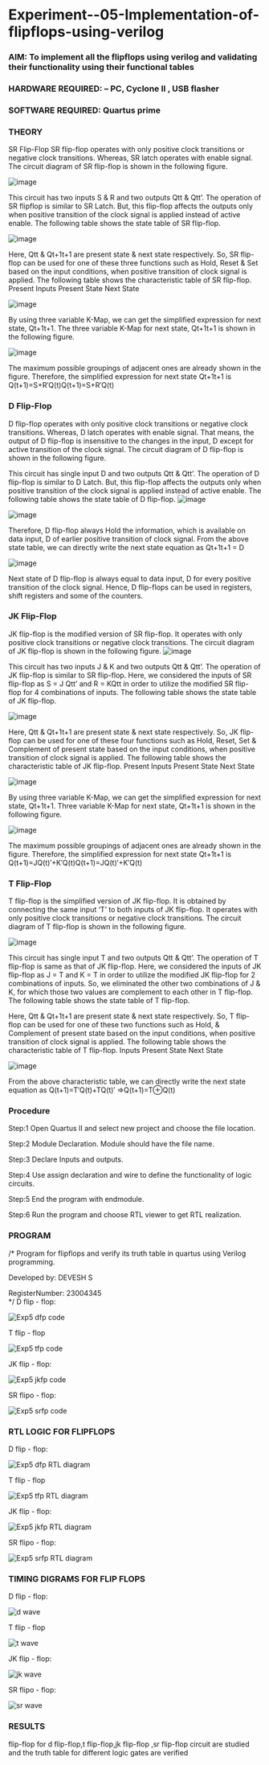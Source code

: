 # Experiment--05-Implementation-of-flipflops-using-verilog
### AIM: To implement all the flipflops using verilog and validating their functionality using their functional tables
### HARDWARE REQUIRED:  – PC, Cyclone II , USB flasher
### SOFTWARE REQUIRED:   Quartus prime
### THEORY 
SR Flip-Flop
SR flip-flop operates with only positive clock transitions or negative clock transitions. Whereas, SR latch operates with enable signal. The circuit diagram of SR flip-flop is shown in the following figure.

![image](https://user-images.githubusercontent.com/36288975/167910294-bb550548-b1dc-4cba-9044-31d9037d476b.png)

 
This circuit has two inputs S & R and two outputs Qtt & Qtt’. The operation of SR flipflop is similar to SR Latch. But, this flip-flop affects the outputs only when positive transition of the clock signal is applied instead of active enable.
The following table shows the state table of SR flip-flop.


![image](https://user-images.githubusercontent.com/36288975/167910648-ced88e69-869c-42e2-9718-a285a3902446.png)


Here, Qtt & Qt+1t+1 are present state & next state respectively. So, SR flip-flop can be used for one of these three functions such as Hold, Reset & Set based on the input conditions, when positive transition of clock signal is applied. The following table shows the characteristic table of SR flip-flop.
Present Inputs	Present State	Next State


![image](https://user-images.githubusercontent.com/36288975/167908180-5fc9d589-1cb5-41f5-b2c8-927e04f5f387.png)

By using three variable K-Map, we can get the simplified expression for next state, Qt+1t+1. The three variable K-Map for next state, Qt+1t+1 is shown in the following figure.

![image](https://user-images.githubusercontent.com/36288975/167908214-25b30a54-db20-4bcb-9385-5f93a1982a09.png)

 
The maximum possible groupings of adjacent ones are already shown in the figure. Therefore, the simplified expression for next state Qt+1t+1 is
Q(t+1)=S+R′Q(t)Q(t+1)=S+R′Q(t)


### D Flip-Flop
D flip-flop operates with only positive clock transitions or negative clock transitions. Whereas, D latch operates with enable signal. That means, the output of D flip-flop is insensitive to the changes in the input, D except for active transition of the clock signal. The circuit diagram of D flip-flop is shown in the following figure.
 
This circuit has single input D and two outputs Qtt & Qtt’. The operation of D flip-flop is similar to D Latch. But, this flip-flop affects the outputs only when positive transition of the clock signal is applied instead of active enable.
The following table shows the state table of D flip-flop.
![image](https://user-images.githubusercontent.com/36288975/167908342-e03f0cbb-5958-43bb-b74a-5e3ec2341675.png)

![image](https://user-images.githubusercontent.com/36288975/167910325-aeef0739-0a54-40e2-bebd-6f5fa0cad10e.png)



Therefore, D flip-flop always Hold the information, which is available on data input, D of earlier positive transition of clock signal. From the above state table, we can directly write the next state equation as
Qt+1t+1 = D



![image](https://user-images.githubusercontent.com/36288975/167908850-d39d07ba-7f9d-490a-b9f2-274e189fd047.png)

Next state of D flip-flop is always equal to data input, D for every positive transition of the clock signal. Hence, D flip-flops can be used in registers, shift registers and some of the counters.


### JK Flip-Flop
JK flip-flop is the modified version of SR flip-flop. It operates with only positive clock transitions or negative clock transitions. The circuit diagram of JK flip-flop is shown in the following figure.
![image](https://user-images.githubusercontent.com/36288975/167910378-d2d984a7-2815-4d17-8c41-ee4bdf59ec24.png) 

 
This circuit has two inputs J & K and two outputs Qtt & Qtt’. The operation of JK flip-flop is similar to SR flip-flop. Here, we considered the inputs of SR flip-flop as S = J Qtt’ and R = KQtt in order to utilize the modified SR flip-flop for 4 combinations of inputs.
The following table shows the state table of JK flip-flop.


![image](https://user-images.githubusercontent.com/36288975/167908575-59c35afb-50d3-46a2-888c-47478a3179d5.png)

Here, Qtt & Qt+1t+1 are present state & next state respectively. So, JK flip-flop can be used for one of these four functions such as Hold, Reset, Set & Complement of present state based on the input conditions, when positive transition of clock signal is applied. The following table shows the characteristic table of JK flip-flop.
Present Inputs	Present State	Next State

![image](https://user-images.githubusercontent.com/36288975/167908664-c854ffe9-0bd3-44c2-bfa6-e53928181c69.png)


By using three variable K-Map, we can get the simplified expression for next state, Qt+1t+1. Three variable K-Map for next state, Qt+1t+1 is shown in the following figure.
 
 
 ![image](https://user-images.githubusercontent.com/36288975/167908688-fa93c3e9-8323-4864-947d-c11d163d5a90.png)

The maximum possible groupings of adjacent ones are already shown in the figure. Therefore, the simplified expression for next state Qt+1t+1 is
Q(t+1)=JQ(t)′+K′Q(t)Q(t+1)=JQ(t)′+K′Q(t)



### T Flip-Flop
T flip-flop is the simplified version of JK flip-flop. It is obtained by connecting the same input ‘T’ to both inputs of JK flip-flop. It operates with only positive clock transitions or negative clock transitions. The circuit diagram of T flip-flop is shown in the following figure.

![image](https://user-images.githubusercontent.com/36288975/167911534-5f3c445d-bc68-46e2-9a9c-7efce5febc60.png)



This circuit has single input T and two outputs Qtt & Qtt’. The operation of T flip-flop is same as that of JK flip-flop. Here, we considered the inputs of JK flip-flop as J = T and K = T in order to utilize the modified JK flip-flop for 2 combinations of inputs. So, we eliminated the other two combinations of J & K, for which those two values are complement to each other in T flip-flop.
The following table shows the state table of T flip-flop.



Here, Qtt & Qt+1t+1 are present state & next state respectively. So, T flip-flop can be used for one of these two functions such as Hold, & Complement of present state based on the input conditions, when positive transition of clock signal is applied. The following table shows the characteristic table of T flip-flop.
Inputs	Present State	Next State


![image](https://user-images.githubusercontent.com/36288975/167909015-53aa9450-3f28-4202-887a-79d88228f8a0.png)

From the above characteristic table, we can directly write the next state equation as
Q(t+1)=T′Q(t)+TQ(t)′
⇒Q(t+1)=T⊕Q(t)

### Procedure

Step:1 Open Quartus II and select new project and choose the file location.

Step:2 Module Declaration. Module should have the file name.

Step:3 Declare Inputs and outputs.

Step:4 Use assign declaration and wire to define the functionality of logic circuits.

Step:5 End the program with endmodule.

Step:6 Run the program and choose RTL viewer to get RTL realization.

### PROGRAM 
/*
Program for flipflops  and verify its truth table in quartus using Verilog programming.

Developed by: DEVESH S

RegisterNumber: 23004345  
*/
D flip - flop:

![Exp5 dfp code](https://github.com/23004345/Experiment--05-Implementation-of-flipflops-using-verilog/assets/138849203/8126cb50-0ef5-4a9b-86c9-bfacb07bddff)

T flip - flop

![Exp5 tfp code](https://github.com/23004345/Experiment--05-Implementation-of-flipflops-using-verilog/assets/138849203/bf2c98de-937f-48b4-adf6-993c699f8dd3)

JK flip - flop:

![Exp5 jkfp code](https://github.com/23004345/Experiment--05-Implementation-of-flipflops-using-verilog/assets/138849203/69e9d48e-7205-40ad-a092-d2a78d9eae8f)

SR flipo - flop:


![Exp5 srfp code](https://github.com/23004345/Experiment--05-Implementation-of-flipflops-using-verilog/assets/138849203/c1eae5e4-f894-4d19-82aa-625e75ce13fb)



### RTL LOGIC FOR FLIPFLOPS 

D flip - flop:

![Exp5 dfp RTL diagram](https://github.com/23004345/Experiment--05-Implementation-of-flipflops-using-verilog/assets/138849203/c1210534-a183-4001-9e1b-e15130a5378c)

T flip - flop

![Exp5 tfp RTL diagram](https://github.com/23004345/Experiment--05-Implementation-of-flipflops-using-verilog/assets/138849203/bc04fc1b-c076-469e-949a-8333efef1a02)

JK flip - flop:

![Exp5 jkfp RTL diagram](https://github.com/23004345/Experiment--05-Implementation-of-flipflops-using-verilog/assets/138849203/a1e4fd37-d51e-4934-8381-5e44038ab715)

SR flipo - flop:

![Exp5 srfp RTL diagram](https://github.com/23004345/Experiment--05-Implementation-of-flipflops-using-verilog/assets/138849203/4d47b7ad-5c5d-4efe-9345-9167d6bf448e)


### TIMING DIGRAMS FOR FLIP FLOPS 

D flip - flop:

![d wave](https://github.com/23004345/Experiment--05-Implementation-of-flipflops-using-verilog/assets/138849203/cec086af-1adc-423e-ba7d-19d59966591a)

T flip - flop

![t wave](https://github.com/23004345/Experiment--05-Implementation-of-flipflops-using-verilog/assets/138849203/e4b26144-a12f-492b-8097-a58d9d5efbd0)


JK flip - flop:

![jk wave](https://github.com/23004345/Experiment--05-Implementation-of-flipflops-using-verilog/assets/138849203/73dac919-9aea-4085-9bac-0ca219faaa7f)

SR flipo - flop:

![sr wave](https://github.com/23004345/Experiment--05-Implementation-of-flipflops-using-verilog/assets/138849203/4804a970-57a3-47d9-86da-53c4b6b0b076)


### RESULTS 
flip-flop for d flip-flop,t flip-flop,jk flip-flop ,sr flip-flop circuit are studied and the truth table for
different logic gates are verified
